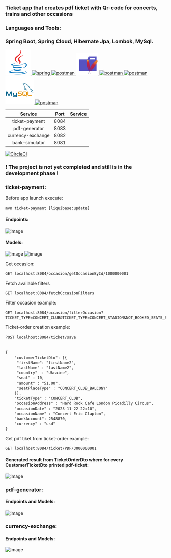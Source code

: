 <h3 align="left">Ticket app that creates pdf ticket with Qr-code for concerts, trains and other occasions</h3>
<h3 align="left">Languages and Tools:</h3>

<h3 align="left">Spring Boot, Spring Cloud, Hibernate Jpa, Lombok, MySql.</h3>
<p align="left"> <a href="https://www.java.com" target="_blank" rel="noreferrer"> <img src="https://raw.githubusercontent.com/devicons/devicon/master/icons/java/java-original.svg" alt="java" width="79" height="79"/> </a> 
<a href="https://spring.io/" target="_blank" rel="noreferrer"> <img src="https://www.vectorlogo.zone/logos/springio/springio-icon.svg" alt="spring" width="70" height="70"/> </a>
<a href="https://postman.com" target="_blank" rel="noreferrer"> <img src="https://www.vectorlogo.zone/logos/hibernate/hibernate-icon.svg" alt="postman" width="70" height="70"/> </a> 
<a href="https://postman.com" target="_blank" rel="noreferrer"> <img src="https://github.com/vscode-icons/vscode-icons/blob/master/icons/folder_type_maven.svg" alt="postman" width="70" height="70"/> </a> 
<a href="https://postman.com" target="_blank" rel="noreferrer"> <img src="https://upload.vectorlogo.zone/logos/mockito/images/36c60459-46b2-46dd-87b7-5ed157df95d4.svg" alt="postman" width="110" height="70"/> </a> 
<a href="https://postman.com" target="_blank" rel="noreferrer"> <img src="https://upload.vectorlogo.zone/logos/liquibase/images/bd2ff83d-5758-4629-ad54-b1de6f15c7c1.svg" alt="postman" width="120" height="70"/> </a> 
<a href="https://www.mysql.com/" target="_blank" rel="noreferrer"> <img src="https://raw.githubusercontent.com/devicons/devicon/master/icons/mysql/mysql-original-wordmark.svg" alt="mysql" width="89" height="89"/> </a>
<a href="https://postman.com" target="_blank" rel="noreferrer"> <img src="https://www.vectorlogo.zone/logos/getpostman/getpostman-icon.svg" alt="postman" width="70" height="70"/> </a> </p>


| Service | Port  | Service |
| :---:   | :---: | :---:   |
| ticket-payment | 8084   |  |
| pdf-generator | 8083   |  |
| currency-exchange | 8082   |  |
| bank-simulator | 8081   |  |


[![CircleCI](https://dl.circleci.com/status-badge/img/gh/Artemiy7/ticket/tree/master.svg?style=svg)](https://dl.circleci.com/status-badge/redirect/gh/Artemiy7/ticket/tree/master) 
<h3 align="left">! The project is not yet completed and still is in the development phase !</h3>

<h3 align="left">ticket-payment:</h3>

Before app launch execute:
 	
	mvn ticket-payment [liquibase:update]


<h4 align="left">Endpoints:</h4>

![image](https://user-images.githubusercontent.com/83453822/215362672-ea8275e8-f65d-4c8d-9178-3bd01f3b059d.png)


<h4 align="left">Models:</h4>

![image](https://user-images.githubusercontent.com/83453822/215362706-991fdc49-fec8-44b1-b1f6-6757e429e7af.png)
![image](https://user-images.githubusercontent.com/83453822/215362733-1ef3357f-da74-47cf-b376-57e74bd49585.png)



Get occasion:

	GET localhost:8084/occasion/getOccasionById/1000000001



Fetch available filters

	GET localhost:8084/fetchOccasionFilters



Filter occasion example:

	GET localhost:8084/occasion/filterOccasion?TICKET_TYPE=CONCERT_CLUB&TICKET_TYPE=CONCERT_STADION&NOT_BOOKED_SEATS_FROM=1000



Ticket-order creation example:

	POST localhost:8084/ticket/save


	{
	    "customerTicketDto": [{
		 "firstName": "firstName2",
		 "lastName" : "lastName2",
		 "country"  : "Ukraine", 
		 "seat" : 10,
		 "amount" : "51.00",
		 "seatPlaceType" : "CONCERT_CLUB_BALCONY"
		}],
		"ticketType" : "CONCERT_CLUB",
	    "occasionAddress" : "Hard Rock Cafe London Picadilly Circus",
	    "occasionDate" : "2023-11-22 22:10",
	    "occasionName" : "Concert Eric Clapton",
	    "bankAccount": 2548870,
	    "currency" : "usd"
	}



Get pdf tiket from ticket-order example:

	GET localhost:8084/ticket/PDF/3000000001

<h4 align="left">Generated result from TicketOrderDto where for every CustomerTicketDto printed pdf-ticket:</h4>


![image](https://user-images.githubusercontent.com/83453822/215364843-ccd59b68-43ab-443b-a734-fb157196122a.png)




<h3 align="left">pdf-generator:</h3>

<h4 align="left">Endpoints and Models:</h4>

![image](https://user-images.githubusercontent.com/83453822/215364006-91baeb2b-b56e-43eb-bf6f-a584665d80a1.png)




<h3 align="left">currency-exchange:</h3>

<h4 align="left">Endpoints and Models:</h4>

![image](https://user-images.githubusercontent.com/83453822/215364363-a69887ac-53a4-423f-a2ed-3dbe034a2e5b.png)







